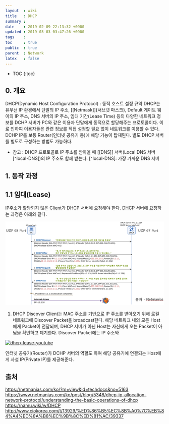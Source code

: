 ```yaml
---
layout  : wiki
title   : DHCP
summary : 
date    : 2019-02-09 22:13:32 +0900
updated : 2019-03-03 03:47:26 +0900
tags    : 
toc     : true
public  : true
parent  : Network
latex   : false
---
```

* TOC
{:toc}

## 0. 개요

DHCP(Dynamic Host Configuration Protocol) : 동적 호스트 설정 규약
DHCP는 유무선 IP 환경에서 단말의 IP 주소, [[Netmask]]{서브넷 마스크}, Default 게이트 웨이의 IP 주소, DNS 서버의 IP 주소, 임대 기간(Lease Time) 등의 
다양한 네트워크 정보를 DCHP 서버가 PC와 같은 이용자 단말에게 동적으로 할당해주는 프로토콜이다. 이로 인하여 이용자들은 관련 정보를 직접 설정할 필요 없이 네트워크를 이용할 수 있다.
DCHP IP를
보통 Router(인터넷 공유기 등)에 해당 기능이 탑재된다. 별도 DHCP 서버를 별도로 구성하는 방법도 가능하다.

* 참고 : DHCP 프로토콜로 IP 주소를 받아올 때 [[DNS]] 서버(Local DNS 서버[^local-DNS])의 IP 주소도 함께 받는다. [^local-DNS]: 가장 가까운 DNS 서버


## 1. 동작 과정

## 1.1 임대(Lease)

IP주소가 할당되지 않은 Client가 DHCP 서버에 요청해야 한다. DHCP 서버에 요청하는 과정은 아래와 같다.

![dhcp-lease](/wiki-img/network/dhcp-lease.png)

1. DHCP Discover
	Client는 MAC 주소를 기반으로 IP 주소를 받아오기 위해 로컬 네트워크에 Discover Packet을 broadcast한다.
	해당 네트워크 내의 모든 Host에게 Packet이 전달되며, DHCP 서버가 아닌 Host는 자신에게 오는 Packet이 아님을 확인하고 폐기한다.
	Discover Packet에는 IP 주소와 
	
[![dhcp-lease-youtube](https://img.youtube.com/vi/V69UAnkoYHM/0.jpg)](https://youtu.be/V69UAnkoYHM)


인터넷 공유기(Router)가 DCHP 서버의 역할도 하여 해당 공유기에 연결되는 Host에게 사설 IP(Private IP)를 제공해준다.


## 출처
https://netmanias.com/ko/?m=view&id=techdocs&no=5163
https://www.netmanias.com/ko/post/blog/5348/dhcp-ip-allocation-network-protocol/understanding-the-basic-operations-of-dhcp
https://namu.wiki/w/DHCP
http://www.ciokorea.com/t/13929/%ED%86%B5%EC%8B%A0%7C%EB%84%A4%ED%8A%B8%EC%9B%8C%ED%81%AC/39337
